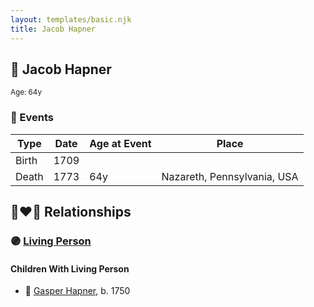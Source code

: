 ```yaml
---
layout: templates/basic.njk
title: Jacob Hapner
---
```

## 🔵 Jacob Hapner
<small>Age: 64y</small>

### 📆 Events

Type | Date | Age at Event | Place
------ | ------ | ------ | ------
Birth | 1709 |  |
Death | 1773 | 64y | Nazareth, Pennsylvania, USA

## 👩‍❤️‍👨 Relationships

### 🟣 [Living Person](/people/2/23759173)

#### Children With Living Person
* 🔵 [Gasper Hapner](/people/9/920624), b. 1750